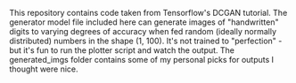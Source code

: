 This repository contains code taken from Tensorflow's DCGAN tutorial. The generator model file included here can generate images of "handwritten" digits to varying degrees of accuracy when fed random (ideally normally distributed) numbers in the shape (1, 100). It's not trained to "perfection" - but it's fun to run the plotter script and watch the output. The generated_imgs folder contains some of my personal picks for outputs I thought were nice.
